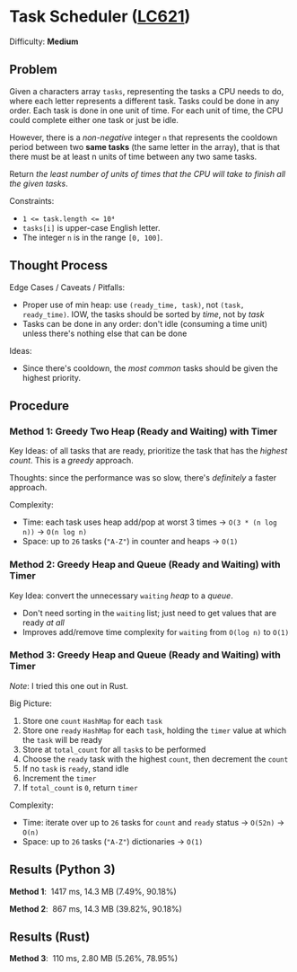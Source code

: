 # Task Scheduler ([LC621](https://leetcode.com/problems/task-scheduler/))
Difficulty: **Medium**

## Problem

Given a characters array `tasks`, representing the tasks a CPU needs to do, where each letter represents a different task. Tasks could be done in any order. Each task is done in one unit of time. For each unit of time, the CPU could complete either one task or just be idle.

However, there is a *non-negative* integer `n` that represents the cooldown period between two **same tasks** (the same letter in the array), that is that there must be at least n units of time between any two same tasks.

Return *the least number of units of times that the CPU will take to finish all the given tasks*.

Constraints:
- `1 <= task.length <= 10⁴`
- `tasks[i]` is upper-case English letter.
- The integer `n` is in the range `[0, 100]`.

## Thought Process

Edge Cases / Caveats / Pitfalls:
- Proper use of min heap:  use `(ready_time, task)`, not `(task, ready_time)`.  IOW, the tasks should be sorted by *time*, not by *task*
- Tasks can be done in any order:  don't idle (consuming a time unit) unless there's nothing else that can be done

Ideas:
- Since there's cooldown, the *most common* tasks should be given the highest priority.

## Procedure

### Method 1:  Greedy Two Heap (Ready and Waiting) with Timer

Key Ideas: of all tasks that are ready, prioritize the task that has the *highest count*.  This is a *greedy* approach.

Thoughts: since the performance was so slow, there's *definitely* a faster approach.

Complexity:
- Time: each task uses heap add/pop at worst 3 times -> `O(3 * (n log n))` -> `O(n log n)`
- Space: up to `26` tasks (`"A-Z"`) in counter and heaps -> `O(1)`

### Method 2: Greedy Heap and Queue (Ready and Waiting) with Timer

Key Idea: convert the unnecessary `waiting` *heap* to a *queue*.  
- Don't need sorting in the `waiting` list; just need to get values that are ready *at all*
- Improves add/remove time complexity for `waiting` from `O(log n)` to `O(1)`

### Method 3: Greedy Heap and Queue (Ready and Waiting) with Timer

*Note*: I tried this one out in Rust.

Big Picture:
1. Store one `count` `HashMap` for each `task`
2. Store one `ready` `HashMap` for each `task`, holding the `timer` value at which the `task` will be ready
3. Store at `total_count` for all `task`s to be performed
4. Choose the `ready` task with the highest `count`, then decrement the `count`
5. If no `task` is `ready`, stand idle
6. Increment the `timer`
7. If `total_count` is `0`, return `timer`

Complexity:
- Time: iterate over up to `26` tasks for `count` and `ready` status -> `O(52n)` -> `O(n)`
- Space: up to `26` tasks (`"A-Z"`) dictionaries -> `O(1)`

## Results (Python 3)

**Method 1**:  1417 ms, 14.3 MB (7.49%, 90.18%)

**Method 2**:  867 ms, 14.3 MB (39.82%, 90.18%)

## Results (Rust)

**Method 3**:  110 ms, 2.80 MB (5.26%, 78.95%)
